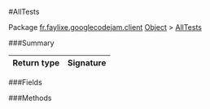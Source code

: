 #AllTests

Package [fr.faylixe.googlecodejam.client](nullfr/faylixe/googlecodejam/client)
[Object]() > [AllTests]()



###Summary


Return type | Signature
--- | ---:

###Fields


###Methods

